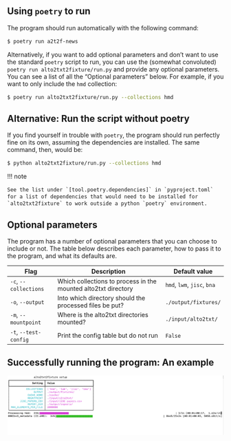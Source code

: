 ## Using `poetry` to run

The program should run automatically with the following command:

```sh
$ poetry run a2t2f-news
```

Alternatively, if you want to add optional parameters and don’t want to use the standard `poetry` script to run, you can use the (somewhat convoluted) `poetry run alto2txt2fixture/run.py` and provide any optional parameters. You can see a list of all the “Optional parameters” below. For example, if you want to only include the `hmd` collection:

```sh
$ poetry run alto2txt2fixture/run.py --collections hmd
```

## Alternative: Run the script without poetry

If you find yourself in trouble with `poetry`, the program should run perfectly fine on its own, assuming the dependencies are installed. The same command, then, would be:

```sh
$ python alto2txt2fixture/run.py --collections hmd
```

!!! note

    See the list under `[tool.poetry.dependencies]` in `pyproject.toml` for a list of dependencies that would need to be installed for `alto2txt2fixture` to work outside a python `poetry` environment.

## Optional parameters

The program has a number of optional parameters that you can choose to include or not. The table below describes each parameter, how to pass it to the program, and what its defaults are.

| Flag | Description | Default value |
| --- | --- | --- |
| `-c`, `--collections` | Which collections to process in the mounted alto2txt directory | `hmd`, `lwm`, `jisc`, `bna` |
| `-o`, `--output` | Into which directory should the processed files be put? | `./output/fixtures/` |
| `-m`, `--mountpoint` | Where is the alto2txt directories mounted? | `./input/alto2txt/` |
| `-t`, `--test-config` | Print the config table but do not run | `False` |

## Successfully running the program: An example

![img/successfully-running.png](img/successfully-running.png)
